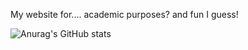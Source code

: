 My website for.... academic purposes?
and fun I guess!

![Anurag's GitHub stats](https://github-readme-stats.vercel.app/api?username=cl16908&show_icons=true&theme=github_dark)
